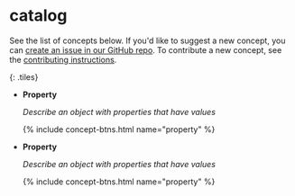 ---
---
# catalog

See the list of concepts below.
If you'd like to suggest a new concept, you
can [create an issue in our GitHub repo](). To
contribute a new concept, see the
[contributing instructions]().


{: .tiles}
- **Property**

  *Describe an object with properties that have values*

  {% include concept-btns.html name="property" %}
- **Property**

  *Describe an object with properties that have values*

  {% include concept-btns.html name="property" %}
